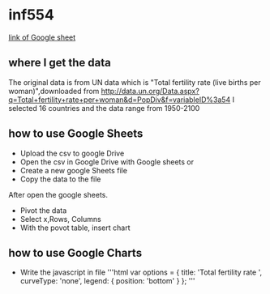 # inf554
[link of Google sheet](https://drive.google.com/open?id=14kOwaRo7WcnhOeWEJn-639-pmVHhzn9RBJ2PVh-wYdo)
## where I get the data
The original data is from  UN data which is "Total fertility rate (live births per woman)",downloaded  from 
http://data.un.org/Data.aspx?q=Total+fertility+rate+per+woman&d=PopDiv&f=variableID%3a54
I selected 16 countries and the data range from 1950-2100
## how to use Google Sheets
* Upload the csv to google Drive 
* Open the csv in Google Drive with Google sheets
or 
* Create a new google Sheets file
* Copy the data to the file

After open the google sheets.

* Pivot the data
* Select x,Rows, Columns 
* With the povot table, insert chart 

## how to use Google Charts
* Write the javascript in file 
'''html
 var options = {
        title: 'Total fertility rate ',
        curveType: 'none',
        legend: { position: 'bottom' }
      };
'''
